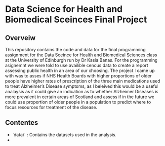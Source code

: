 # Data Science for Health and Biomedical Sceinces Final Project
## Overveiw
This repository contains the code and data for the final programming assignment for the Data Sceince for Health and Biomedical Sciences class at the University of Edinburgh run by Dr Kasia Banas.
For the programming asignemnt we were told to use availible cencus data to create a report assessing public health in an area of our choosing. The project I came up with was to asses if NHS Health
Boards with higher proportions of older people have higher rates of prescription of the three main medications used to treat Alzheimer’s Disease symptoms, as I beleived this would be a useful analaysis as it could give an indication as to
whether Alzheimer Diseases is more prevalent in certain areas of Scotland and assess if in the future we could use proportion of older people in a population to predict where to focus resources for treatment of the disease.

## Contentes
- 'data/' : Contains the datasets used in the analysis.
- 
